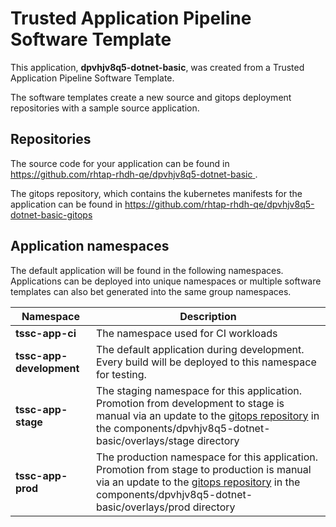# Trusted Application Pipeline Software Template

This application, **dpvhjv8q5-dotnet-basic**, was created from a Trusted Application Pipeline Software Template.

The software templates create a new source and gitops deployment repositories with a sample source application. 

## Repositories

The source code for your application can be found in [https://github.com/rhtap-rhdh-qe/dpvhjv8q5-dotnet-basic ](https://github.com/rhtap-rhdh-qe/dpvhjv8q5-dotnet-basic ).
 
The gitops repository, which contains the kubernetes manifests for the application can be found in 
[https://github.com/rhtap-rhdh-qe/dpvhjv8q5-dotnet-basic-gitops ](https://github.com/rhtap-rhdh-qe/dpvhjv8q5-dotnet-basic-gitops ) 

## Application namespaces 

The default application will be found in the following namespaces. Applications can be deployed into unique namespaces or multiple software templates can also bet generated into the same group namespaces.  

|  Namespace   |  Description   |  
| -------- | -------- |
| **tssc-app-ci** | The namespace used for CI workloads |
| **tssc-app-development** | The default application during development. Every build will be deployed to this namespace for testing. |
| **tssc-app-stage** | The staging namespace for this application. Promotion from development to stage is manual via an update to the [gitops repository](https://github.com/rhtap-rhdh-qe/dpvhjv8q5-dotnet-basic-gitops ) in the components/dpvhjv8q5-dotnet-basic/overlays/stage directory |
| **tssc-app-prod** | The production namespace for this application. Promotion from stage to production is manual via an update to the [gitops repository](https://github.com/rhtap-rhdh-qe/dpvhjv8q5-dotnet-basic-gitops ) in the components/dpvhjv8q5-dotnet-basic/overlays/prod directory |